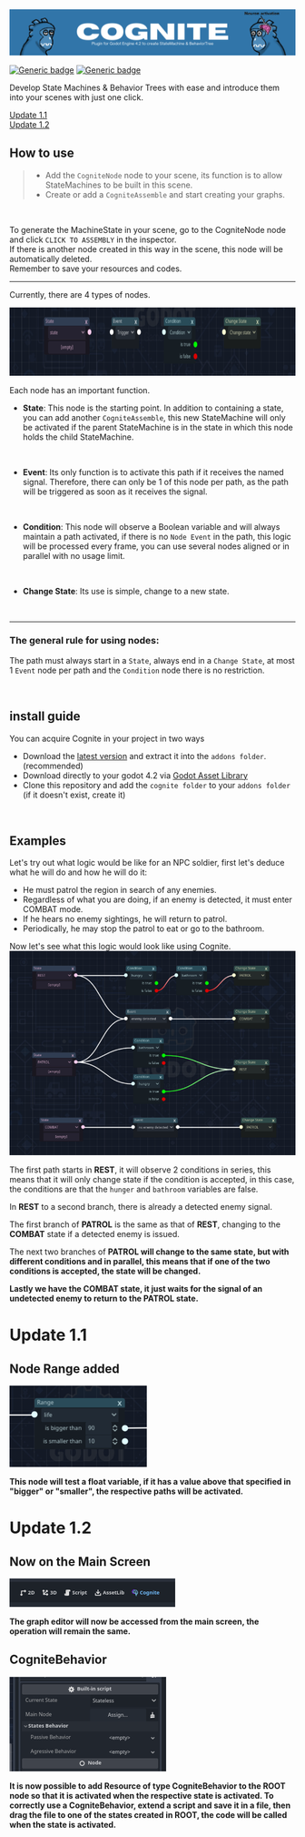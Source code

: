 <img src="https://github.com/matheus-s-arruda/Cognite/blob/1.2/thumbnail/capa.png">

[![Generic badge](https://img.shields.io/badge/last_version-1.2.4-red.svg)](https://shields.io/)
[![Generic badge](https://img.shields.io/badge/godot_version-4.2-blue.svg)](https://shields.io/)

 Develop State Machines & Behavior Trees with ease and introduce them into your scenes with just one click.

[Update 1.1](#update-11)<br>
[Update 1.2](#update-12)

## How to use
> - Add the `CogniteNode` node to your scene, its function is to allow StateMachines to be built in this scene.
> - Create or add a `CogniteAssemble` and start creating your graphs.
<br>

To generate the MachineState in your scene, go to the CogniteNode node and click `CLICK TO ASSEMBLY` in the inspector.<br>If there is another node created in this way in the scene, this node will be automatically deleted.<br> Remember to save your resources and codes.

---
Currently, there are 4 types of nodes.

<img src="https://github.com/matheus-s-arruda/Cognite/blob/1.1/thumbnail/nodes.png" height="120"/>
<br>

Each node has an important function.

- <b>State</b>: This node is the starting point. In addition to containing a state, you can add another `CogniteAssemble`, this new StateMachine will only be activated if the parent StateMachine is in the state in which this node holds the child StateMachine.
<br>

- <b>Event</b>: Its only function is to activate this path if it receives the named signal. Therefore, there can only be 1 of this node per path, as the path will be triggered as soon as it receives the signal.
<br>

- <b>Condition</b>: This node will observe a Boolean variable and will always maintain a path activated, if there is no `Node Event` in the path, this logic will be processed every frame, you can use several nodes aligned or in parallel with no usage limit.
<br>

- <b>Change State</b>: Its use is simple, change to a new state.
<br>

---
### The general rule for using nodes:
The path must always start in a `State`, always end in a `Change State`, at most 1 `Event` node per path and the `Condition` node there is no restriction.

<br>

## install guide
You can acquire Cognite in your project in two ways
- Download the [latest version](https://github.com/matheus-s-arruda/Cognite/releases/tag/v1.1) and extract it into the `addons folder`. (recommended)
- Download directly to your godot 4.2 via [Godot Asset Library](https://godotengine.org/asset-library/asset/2235)
- Clone this repository and add the `cognite folder` to your `addons folder` (if it doesn't exist, create it)

<br>

## Examples
Let's try out what logic would be like for an NPC soldier, first let's deduce what he will do and how he will do it:
- He must patrol the region in search of any enemies.
- Regardless of what you are doing, if an enemy is detected, it must enter COMBAT mode.
- If he hears no enemy sightings, he will return to patrol.
- Periodically, he may stop the patrol to eat or go to the bathroom.

Now let's see what this logic would look like using Cognite.
<img src="https://github.com/matheus-s-arruda/Cognite/blob/1.1/thumbnail/example.png">
<br>

The first path starts in <b>REST</b>, it will observe 2 conditions in series, this means that it will only change state if the condition is accepted, in this case, the conditions are that the `hunger` and `bathroom` variables are false.

In <b>REST</b> to a second branch, there is already a detected enemy signal.

The first branch of <b>PATROL</b> is the same as that of <b>REST</b>, changing to the <b>COMBAT</b> state if a detected enemy is issued.

The next two branches of <b>PATROL<b/> will change to the same state, but with different conditions and in parallel, this means that if one of the two conditions is accepted, the state will be changed.

Lastly we have the <b>COMBAT</b> state, it just waits for the signal of an undetected enemy to return to the <b>PATROL</b> state.

# Update 1.1
## Node Range added
<img src="https://github.com/matheus-s-arruda/Cognite/blob/1.1/thumbnail/range.png">

This node will test a float variable, if it has a value above that specified in "bigger" or "smaller", the respective paths will be activated.

# Update 1.2
## Now on the Main Screen
<img src="https://github.com/matheus-s-arruda/Cognite/blob/1.2/thumbnail/main_screen.png">

The graph editor will now be accessed from the main screen, the operation will remain the same.

## CogniteBehavior
<img src="https://github.com/matheus-s-arruda/Cognite/blob/1.2/thumbnail/behavior.png">

It is now possible to add Resource of type CogniteBehavior to the ROOT node so that it is activated when the respective state is activated.
To correctly use a CogniteBehavior, extend a script and save it in a file, then drag the file to one of the states created in ROOT, the code will be called when the state is activated.
